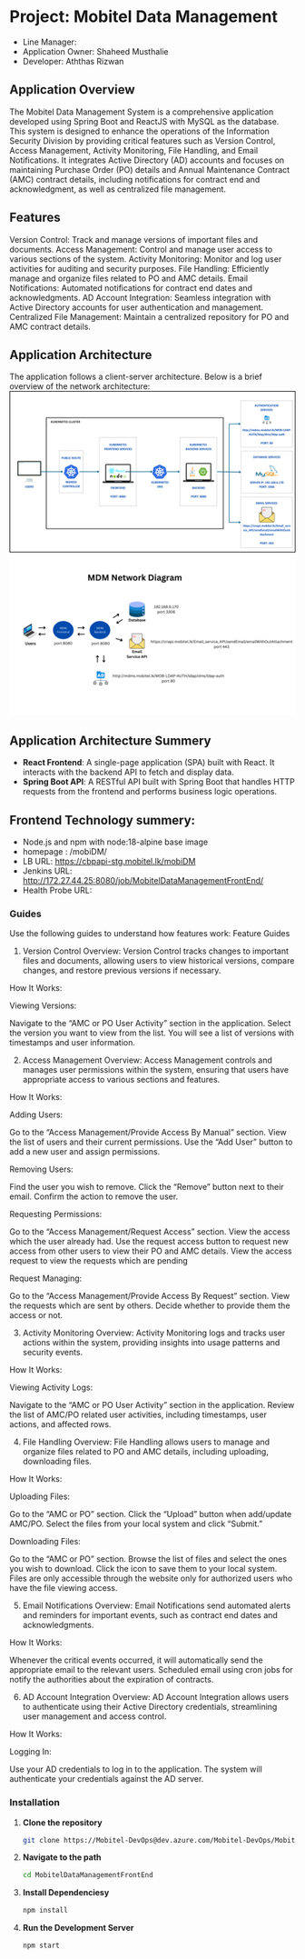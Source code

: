 # Project: Mobitel Data Management
- Line Manager:
- Application Owner: Shaheed Musthalie
- Developer: Aththas Rizwan

## Application Overview

The Mobitel Data Management System is a comprehensive application developed using Spring Boot and ReactJS with MySQL as the database. This system is designed to enhance the operations of the Information Security Division by providing critical features such as Version Control, Access Management, Activity Monitoring, File Handling, and Email Notifications. It integrates Active Directory (AD) accounts and focuses on maintaining Purchase Order (PO) details and Annual Maintenance Contract (AMC) contract details, including notifications for contract end and acknowledgment, as well as centralized file management.

## Features
Version Control: Track and manage versions of important files and documents.
Access Management: Control and manage user access to various sections of the system.
Activity Monitoring: Monitor and log user activities for auditing and security purposes.
File Handling: Efficiently manage and organize files related to PO and AMC details.
Email Notifications: Automated notifications for contract end dates and acknowledgments.
AD Account Integration: Seamless integration with Active Directory accounts for user authentication and management.
Centralized File Management: Maintain a centralized repository for PO and AMC contract details.


## Application Architecture

The application follows a client-server architecture. Below is a brief overview of the network architecture:
![alt text](images/MDM_ARCHITECTURE.png)
![alt text](images/MDM_NW.png)

## Application Architecture Summery
- **React Frontend**: A single-page application (SPA) built with React. It interacts with the backend API to fetch and display data.
- **Spring Boot API**: A RESTful API built with Spring Boot that handles HTTP requests from the frontend and performs business logic operations.

## Frontend Technology summery:

- Node.js and npm with node:18-alpine base image
- homepage :  /mobiDM/
- LB URL: https://cbpapi-stg.mobitel.lk/mobiDM
- Jenkins URL: http://172.27.44.25:8080/job/MobitelDataManagementFrontEnd/
- Health Probe URL:

### Guides
Use the following guides to understand how features work:
Feature Guides
1. Version Control
   Overview:
   Version Control tracks changes to important files and documents, allowing users to view historical versions, compare changes, and restore previous versions if necessary.

How It Works:

Viewing Versions:

Navigate to the “AMC or PO User Activity” section in the application.
Select the version you want to view from the list.
You will see a list of versions with timestamps and user information.

2. Access Management
   Overview:
   Access Management controls and manages user permissions within the system, ensuring that users have appropriate access to various sections and features.

How It Works:

Adding Users:

Go to the “Access Management/Provide Access By Manual” section.
View the list of users and their current permissions.
Use the “Add User” button to add a new user and assign permissions.

Removing Users:

Find the user you wish to remove.
Click the “Remove” button next to their email.
Confirm the action to remove the user.

Requesting Permissions:

Go to the “Access Management/Request Access” section.
View the access which the user already had.
Use the request access button to request new access from other users to view their PO and AMC details.
View the access request to view the requests which are pending

Request Managing:

Go to the “Access Management/Provide Access By Request” section.
View the requests which are sent by others.
Decide whether to provide them the access or not.

3. Activity Monitoring
   Overview:
   Activity Monitoring logs and tracks user actions within the system, providing insights into usage patterns and security events.

How It Works:

Viewing Activity Logs:

Navigate to the “AMC or PO User Activity” section in the application.
Review the list of AMC/PO related user activities, including timestamps, user actions, and affected rows.

4. File Handling
   Overview:
   File Handling allows users to manage and organize files related to PO and AMC details, including uploading, downloading files.

How It Works:

Uploading Files:

Go to the “AMC or PO” section.
Click the “Upload” button when add/update AMC/PO.
Select the files from your local system and click “Submit.”

Downloading Files:

Go to the “AMC or PO” section.
Browse the list of files and select the ones you wish to download.
Click the icon to save them to your local system.
Files are only accessible through the website only for authorized users who have the file viewing access.

5. Email Notifications
   Overview:
   Email Notifications send automated alerts and reminders for important events, such as contract end dates and acknowledgments.

How It Works:

Whenever the critical events occurred, it will automatically send the appropriate email to the relevant users.
Scheduled email using cron jobs for notify the authorities about the expiration of contracts.

6. AD Account Integration
   Overview:
   AD Account Integration allows users to authenticate using their Active Directory credentials, streamlining user management and access control.

How It Works:

Logging In:

Use your AD credentials to log in to the application.
The system will authenticate your credentials against the AD server.

### Installation

1. **Clone the repository**
   ```sh
   git clone https://Mobitel-DevOps@dev.azure.com/Mobitel-DevOps/Mobitel%20Data%20Management/_git/MobitelDataManagementFrontEnd

   ```
2. **Navigate to the path**
   ```sh
   cd MobitelDataManagementFrontEnd

   ```

3. **Install Dependenciesy**
   ```sh
   npm install

   ```
4. **Run the Development Server**
   ```sh
   npm start

   ```

